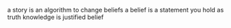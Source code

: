
a story is an algorithm to change beliefs
a belief is a statement you hold as truth
knowledge is justified belief

